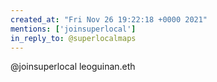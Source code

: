 ```yaml
---
created_at: "Fri Nov 26 19:22:18 +0000 2021"
mentions: ['joinsuperlocal']
in_reply_to: @superlocalmaps
---
```


@joinsuperlocal leoguinan.eth